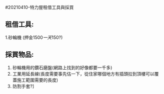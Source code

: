 #20210410-特力屋租借工具與採買

## 租借工具:
1.砂輪機 (押金$1500 一天$150?)

## 採買物品:
1. 砂輪機用的鑽石磨盤(網路上找到的好像都要一千多)
2. 工業用延長線(長度需要事先估一下，從住家哪個地方有插頭拉到頂樓可以覆蓋施工範圍需要的長度)
3. 防割手套?]